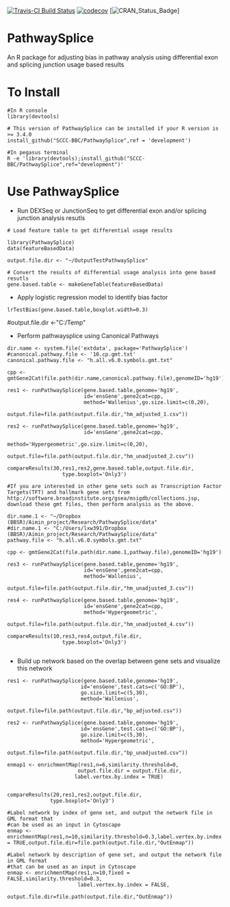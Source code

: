 [![Travis-CI Build Status](https://travis-ci.org/SCCC-BBC/PathwaySplice.svg?branch=master)](https://travis-ci.org/SCCC-BBC/PathwaySplice)
[![codecov](https://codecov.io/github/SCCC-BBC/PathwaySplice/coverage.svg?branch=master)](https://codecov.io/github/SCCC-BBC/PathwaySplice)
[![CRAN_Status_Badge](http://www.r-pkg.org/badges/version/PathwaySplice)]

# PathwaySplice
An R package for adjusting bias in pathway analysis using differential exon and splicing junction usage based results

# To Install

```{r eval=TRUE}
#In R console
library(devtools)

# This version of PathwaySplice can be installed if your R version is >= 3.4.0
install_github("SCCC-BBC/PathwaySplice",ref = 'development')

#In pegasus terminal 
R -e 'library(devtools);install_github("SCCC-BBC/PathwaySplice",ref="development")'

```

# Use PathwaySplice

+ Run DEXSeq or JunctionSeq to get differential exon and/or splicing junction analysis resutls 

```{r eval=TRUE}
# Load feature table to get differential usage results

library(PathwaySplice)
data(featureBasedData)

output.file.dir <- "~/OutputTestPathwaySplice"

# Convert the results of differential usage analysis into gene based resutls
gene.based.table <- makeGeneTable(featureBasedData)
```

+ Apply logistic regression model to identify bias factor
```{r eval=TRUE}
lrTestBias(gene.based.table,boxplot.width=0.3)
```
#output.file.dir <-"C:/Temp"

+ Perform pathwaysplice using Canonical Pathways
```{r eval=TRUE}
dir.name <- system.file('extdata', package='PathwaySplice')
#canonical.pathway.file <- '10.cp.gmt.txt'
canonical.pathway.file <- "h.all.v6.0.symbols.gmt.txt"

cpp <- gmtGene2Cat(file.path(dir.name,canonical.pathway.file),genomeID='hg19')

res1 <- runPathwaySplice(gene.based.table,genome='hg19',
                         id='ensGene',gene2cat=cpp,
                         method='Wallenius',go.size.limit=c(0,20),
                         output.file=file.path(output.file.dir,"hm_adjusted_1.csv"))
                         
res2 <- runPathwaySplice(gene.based.table,genome='hg19',
                         id='ensGene',gene2cat=cpp,
                         method='Hypergeometric',go.size.limit=c(0,20),
                         output.file=file.path(output.file.dir,"hm_unadjusted_2.csv"))

compareResults(30,res1,res2,gene.based.table,output.file.dir,
                  type.boxplot='Only3')

#If you are interested in other gene sets such as Transcription Factor Targets(TFT) and hallmark gene sets from http://software.broadinstitute.org/gsea/msigdb/collections.jsp, download these gmt files, then perform analysis as the above.

dir.name.1 <- "~/Dropbox (BBSR)/Aimin_project/Research/PathwaySplice/data"
#dir.name.1 <- "C:/Users/lxw391/Dropbox (BBSR)/Aimin_project/Research/PathwaySplice/data"
pathway.file <- "h.all.v6.0.symbols.gmt.txt"

cpp <- gmtGene2Cat(file.path(dir.name.1,pathway.file),genomeID='hg19')

res3 <- runPathwaySplice(gene.based.table,genome='hg19',
                         id='ensGene',gene2cat=cpp,
                         method='Wallenius',
                         output.file=file.path(output.file.dir,"hm_unadjusted_3.csv"))
                         
res4 <- runPathwaySplice(gene.based.table,genome='hg19',
                         id='ensGene',gene2cat=cpp,
                         method='Hypergeometric',
                         output.file=file.path(output.file.dir,"hm_unadjusted_4.csv"))

compareResults(10,res3,res4,output.file.dir,
                  type.boxplot='Only3')
                  
```

+ Build up network based on the overlap between gene sets and visualize this network

```{r eval=TRUE}
res1 <- runPathwaySplice(gene.based.table,genome='hg19',
                        id='ensGene',test.cats=c('GO:BP'),
                        go.size.limit=c(5,30),
                        method='Wallenius',
                        output.file=file.path(output.file.dir,"bp_adjusted.csv"))
           
res2 <- runPathwaySplice(gene.based.table,genome='hg19',
                        id='ensGene',test.cats=c('GO:BP'),
                        go.size.limit=c(5,30),
                        method='Hypergeometric',
                        output.file=file.path(output.file.dir,"bp_unadjusted.csv"))
                        
enmap1 <- enrichmentMap(res1,n=6,similarity.threshold=0,
                       output.file.dir = output.file.dir,
                      label.vertex.by.index = TRUE)
                      

compareResults(20,res1,res2,output.file.dir,
              type.boxplot='Only3')

#Label network by index of gene set, and output the network file in GML format that
#can be used as an input in Cytoscape  
enmap <- enrichmentMap(res1,n=10,similarity.threshold=0.3,label.vertex.by.index = TRUE,output.file.dir=file.path(output.file.dir,"OutEnmap"))

#Label network by description of gene set, and output the network file in GML format
#that can be used as an input in Cytoscape                       
enmap <- enrichmentMap(res1,n=10,fixed = FALSE,similarity.threshold=0.3,
                       label.vertex.by.index = FALSE,
                       output.file.dir=file.path(output.file.dir,"OutEnmap"))
```